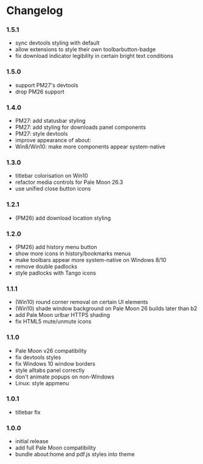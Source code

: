 # Changelog

### 1.5.1
- sync devtools styling with default
- allow extensions to style their own toolbarbutton-badge
- fix download indicator legibility in certain bright text conditions

### 1.5.0
- support PM27's devtools
- drop PM26 support

### 1.4.0
- PM27: add statusbar styling
- PM27: add styling for downloads panel components
- PM27: style devtools
- improve appearance of about:
- Win8/Win10: make more components appear system-native

### 1.3.0
- titlebar colorisation on Win10
- refactor media controls for Pale Moon 26.3
- use unified close button icons

### 1.2.1
- (PM26) add download location styling

### 1.2.0
- (PM26) add history menu button
- show more icons in history/bookmarks menus
- make toolbars appear more system-native on Windows 8/10
- remove double padlocks
- style padlocks with Tango icons

### 1.1.1
- (Win10) round corner removal on certain UI elements
- (Win10) shade window background on Pale Moon 26 builds later than b2
- add Pale Moon urlbar HTTPS shading
- fix HTML5 mute/unmute icons

### 1.1.0
- Pale Moon v26 compatibility
- fix devtools styles
- fix Windows 10 window borders
- style alltabs panel correctly
- don't animate popups on non-Windows
- Linux: style appmenu

### 1.0.1
- titlebar fix

### 1.0.0
- initial release
- add full Pale Moon compatibility
- bundle about:home and pdf.js styles into theme